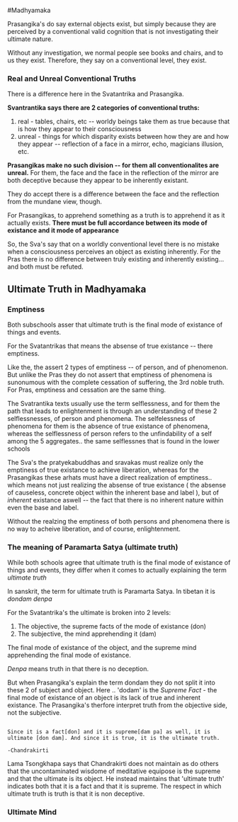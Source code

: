 #Madhyamaka

Prasangika's do say external objects exist, but simply because they are perceived by a conventional valid cognition that is not investigating their ultimate nature.

Without any investigation, we normal people see books and chairs, and to us they exist. Therefore, they say on a conventional level, they exist.


### Real and Unreal Conventional Truths

There is a difference here in the Svatantrika and Prasangika.

**Svantrantika says there are 2 categories of conventional truths:**
1. real - tables, chairs, etc -- worldy beings take them as true because that is how they appear to their consciousness
2. unreal - things for which disparity exists between how they are and how they appear -- reflection of a face in a mirror, echo, magicians illusion, etc.

**Prasangikas make no such division -- for them all conventionalites are unreal.** For them, the face and the face in the reflection of the mirror are both deceptive because they appear to be inherently existant. 

They do accept there is a difference between the face and the reflection from the mundane view, though.

For Prasangikas, to apprehend something as a truth is to apprehend it as it actually exists.  **There must be full accordance between its mode of existance and it mode of appearance**

So, the Sva's say that on a worldly conventional level there is no mistake when a consciousness perceives an object as existing inherently. For the Pras there is no difference between truly existing and inherently existing... and both must be refuted.

## Ultimate Truth in Madhyamaka

### Emptiness

Both subschools asser that ultimate truth is the final mode of existance of things and events.

For the Svatantrikas that means the absense of true existance -- there emptiness.

Like the, the assert 2 types of emptiness -- of person, and of phenomenon. But unlike the Pras they do not assert that emptiness of phenomena is sunonumous with the complete cessation of suffering, the 3rd noble truth. For Pras, emptiness and cessation are the same thing. 

The Svatrantika texts usually use the term selflessness, and for them the path that leads to enlightenment is through an understanding of these 2 selflessnesses, of person and phenomena. The selfelessness of phenomena for them is the absence of true existance of phenomena, whereas the selflessness of person refers to the unfindability of a self among the 5 aggregates.. the same selflessnes that is found in the lower schools

The Sva's the pratyekabuddhas and sravakas must realize only the emptiness of true existance to achieve liberation, whereas for the Prasangikas these arhats must have a direct realization of emptiness.. which means not just realizing the absense of true existance ( the absense of causeless, concrete object within the inherent base and label ), but of *inherent* existance aswell -- the fact that there is no inherent nature within even the base and label.

Without the realzing the emptiness of both persons and phenomena there is no way to acheive liberation, and of course, enlightenment.

### The meaning of Paramarta Satya (ultimate truth)

While both schools agree that ultimate truth is the final mode of existance of things and events, they differ when it comes to actually explaining the term *ultimate truth*

In sanskrit, the term for ultimate truth is Paramarta Satya. In tibetan it is *dondam denpa*

For the Svatantrika's the ultimate is broken into 2 levels:
1. The objective, the supreme facts of the mode of existance (don)
2. The subjective, the mind apprehending it (dam)

The final mode of existance of the object, and the supreme mind apprehending the final mode of existance.

*Denpa* means truth in that there is no deception.

But when Prasangika's explain the term dondam they do not split it into these 2 of subject and object. Here .. 'dodam' is the *Supreme Fact* - the final mode of existance of an object is its lack of true and inherent existance. The Prasangika's therfore interpret truth from the objective side, not the subjective.

```

Since it is a fact[don] and it is supreme[dam pa] as well, it is ultimate [don dam]. And since it is true, it is the ultimate truth.

-Chandrakirti
```

Lama Tsongkhapa says that Chandrakirti does not maintain as do others that the uncontaminated wisdome of meditative equipose is the supreme and that the ultimate is its object. He instead maintains that 'ultimate truth' indicates both that it is a fact and that it is supreme. The respect in which ultimate truth is truth is that it is non deceptive.

### Ultimate Mind